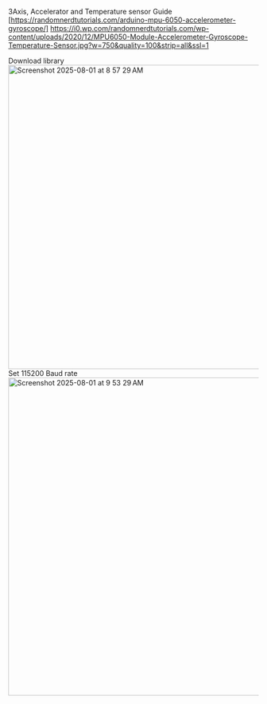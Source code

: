 3Axis, Accelerator and Temperature sensor Guide [https://randomnerdtutorials.com/arduino-mpu-6050-accelerometer-gyroscope/]
https://i0.wp.com/randomnerdtutorials.com/wp-content/uploads/2020/12/MPU6050-Module-Accelerometer-Gyroscope-Temperature-Sensor.jpg?w=750&quality=100&strip=all&ssl=1

Download library
<img width="980" height="611" alt="Screenshot 2025-08-01 at 8 57 29 AM" src="https://github.com/user-attachments/assets/8449ca47-3e8a-4269-83f7-e991f46ba907" />
Set 115200 Baud rate
<img width="983" height="639" alt="Screenshot 2025-08-01 at 9 53 29 AM" src="https://github.com/user-attachments/assets/26d6c12d-83f1-48dd-8229-bb71023aa37b" />

